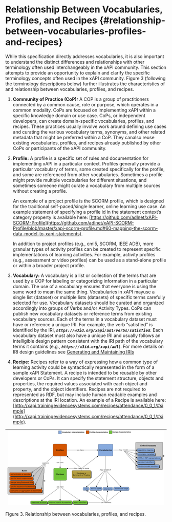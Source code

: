 # Relationship Between Vocabularies, Profiles, and Recipes {#relationship-between-vocabularies-profiles-and-recipes}

While this specification directly addresses vocabularies, it is also important to understand the distinct differences and relationships with other terminology often used interchangeably in the xAPI community. This section attempts to provide an opportunity to explain and clarify the specific terminology concepts often used in the xAPI community. Figure 3 (following the terminology descriptions below) further illustrates the characteristics of and relationship between vocabularies, profiles, and recipes.

1.  **Community of Practice (CoP):** A COP is a group of practitioners connected by a common cause, role or purpose, which operates in a common modality. CoPs are focused on implementing xAPI within a specific knowledge domain or use case. CoPs, or independent developers, can create domain-specific vocabularies, profiles, and recipes. These practices usually involve work around defining use cases and curating the various vocabulary terms, synonyms, and other related metadata that might be preferred within a CoP. They canalso reuse existing vocabularies, profiles, and recipes already published by other CoPs or participants of the xAPI community.

2.  **Profile:** A profile is a specific set of rules and documentation for implementing xAPI in a particular context. Profiles generally provide a particular vocabulary of terms, some created specifically for the profile, and some are referenced from other vocabularies. Sometimes a profile might provide multiple vocabularies for different situations, and sometimes someone might curate a vocabulary from multiple sources without creating a profile.

    An example of a project profile is the SCORM profile, which is designed for the traditional self-paced/single learner, online learning use case. An example statement of specifying a profile id in the statement context’s category property is available here: [https://github.com/adlnet/xAPI-SCORM-Profile](https://github.com/adlnet/xAPI-SCORM-Profile/blob/master/xapi-scorm-profile.md#60-mapping-the-scorm-data-model-to-xapi-statements).

    In addition to project profiles (e.g., cmi5, SCORM, IEEE ADB), more granular types of activity profiles can be created to represent specific implementations of learning activities. For example, activity profiles (e.g., assessment or video profiles) can be used as a stand-alone profile or within a broader project profile.

3.  **Vocabulary:** A vocabulary is a list or collection of the terms that are used by a COP for labeling or categorizing information in a particular domain. The use of a vocabulary ensures that everyone is using the same word to mean the same thing. Vocabularies in xAPI mayuse a single list (dataset) or multiple lists (datasets) of specific terms carefully selected for use. Vocabulary datasets should be curated and organized accordingly into groups of Verbs and/or Activity Types. CoPs can publish new vocabulary datasets or reference terms from existing vocabulary sources. Each of the terms in a vocabulary dataset must have or reference a unique IRI. For example, the verb “satisfied” is identified by the IRI, ***```https://w3id.org/xapi/adl/verbs/satisfied```***. Each vocabulary dataset must also have a unique IRI and usually follows an intelligible design pattern consistent with the IRI path of the vocabulary terms it contains (e.g., ***```https://w3id.org/xapi/adl```***). For more details on IRI design guidelines see [Generating and Maintaining IRIs](vocabulary_development_and_publishing/generating_and_maintaining_vocabulary_iris.md)

3.  **Recipe:** Recipes refer to a way of expressing how a common type of learning activity could be syntactically represented in the form of a sample xAPI Statement. A recipe is intended to be reusable by other developers or CoPs. It can specify the statement structure, objects and properties, the required values associated with each object and property, and the object identifiers. Recipes are not required to represented as RDF, but may include human readable examples and descriptions at the IRI location. An example of a Recipe is available here: [http://xapi.trainingevidencesystems.com/recipes/attendance/0_0_1/#simple](http://xapi.trainingevidencesystems.com/recipes/attendance/0_0_1/#simple).

| ![xapi-profiles.png](assets/xapi-profiles.png) |
| --- |
Figure 3\. Relationship between vocabularies, profiles, and recipes.